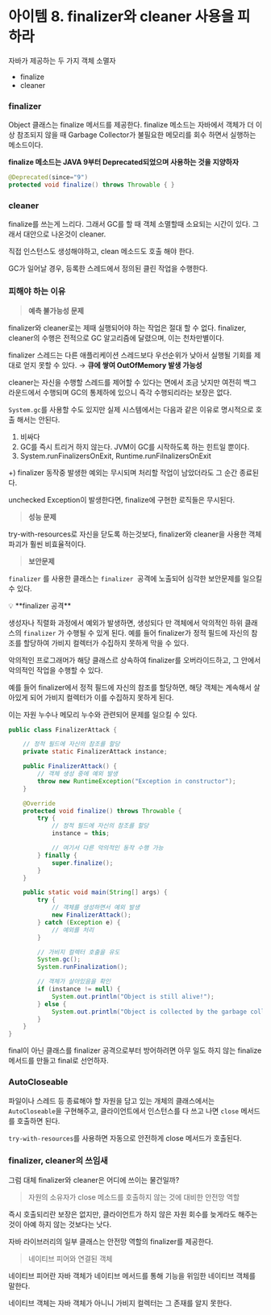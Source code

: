 # 아이템 8. finalizer와 cleaner 사용을 피하라

자바가 제공하는 두 가지 객체 소멸자

- finalize
- cleaner

### **finalizer**

Object 클래스는 finalize 메서드를 제공한다. finalize 메소드는 자바에서 객체가 더 이상 참조되지 않을 때 Garbage Collector가 불필요한 메모리를 회수 하면서 실행하는 메소드이다.

**finalize 메소드는 JAVA 9부터 Deprecated되었으며 사용하는 것을 지양하자**

```java
@Deprecated(since="9")
protected void finalize() throws Throwable { }
```

### **cleaner**

finalize를 쓰는게 느리다. 그래서 GC를 할 때 객체 소멸할때 소요되는 시간이 있다. 그래서 대안으로 나온것이 cleaner.

직접 인스턴스도 생성해야하고, clean 메소드도 호출 해야 한다.

GC가 일어날 경우, 등록한 스레드에서 정의된 클린 작업을 수행한다.

### 피해야 하는 이유

> **예측 불가능성 문제**
>

finalizer와 cleaner로는 제때 실행되어야 하는 작업은 절대 할 수 없다. finalizer, cleaner의 수행은 전적으로 GC 알고리즘에 달렸으며, 이는 천차만별이다.

finalizer 스레드는 다른 애플리케이션 스레드보다 우선순위가 낮아서 실행될 기회를 제대로 얻지 못할 수 있다. → **큐에 쌓여 OutOfMemory 발생 가능성**

cleaner는 자신을 수행할 스레드를 제어할 수 있다는 면에서 조금 낫지만 여전히 백그라운드에서 수행되며 GC의 통제하에 있으니 즉각 수행되리라는 보장은 없다.

`System.gc`를 사용할 수도 있지만 실제 시스템에서는 다음과 같은 이유로 명시적으로 호출 해서는 안된다.

1. 비싸다
2. GC를 즉시 트리거 하지 않는다. JVM이 GC를 시작하도록 하는 힌트일 뿐이다.
3. System.runFinalizersOnExit, Runtime.runFilnalizersOnExit

+) finalizer 동작중 발생한 예외는 무시되며 처리할 작업이 남았더라도 그 순간 종료된다.

unchecked Exception이 발생한다면, finalize에 구현한 로직들은 무시된다.

> **성능 문제**
>

try-with-resources로 자신을 닫도록 하는것보다, finalizer와 cleaner을 사용한 객체 파괴가 훨씬 비효율적이다.

> **보안문제**
>

`finalizer` 를 사용한 클래스는 `finalizer`  공격에 노출되어 심각한 보안문제를 일으킬 수 있다.

<aside>
💡 **finalizer 공격**

생성자나 직렬화 과정에서 예외가 발생하면, 생성되다 만 객체에서 악의적인 하위 클래스의 `finalizer` 가 수행될 수 있게 된다.
예를 들어 finalizer가 정적 필드에 자신의 참조를 할당하여 가비지 컬렉터가 수집하지 못하게 막을 수 있다.

</aside>

악의적인 프로그래머가 해당 클래스르 상속하여 finalizer를 오버라이드하고, 그 안에서 악의적인 작업을 수행할 수 있다.

예를 들어 finalizer에서 정적 필드에 자신의 참조를 할당하면, 해당 객체는 계속해서 살아있게 되어 가비지 컬렉터가 이를 수집하지 못하게 된다.

이는 자원 누수나 메모리 누수와 관련되어 문제를 일으킬 수 있다.

```java
public class FinalizerAttack {

    // 정적 필드에 자신의 참조를 할당
    private static FinalizerAttack instance;

    public FinalizerAttack() {
        // 객체 생성 중에 예외 발생
        throw new RuntimeException("Exception in constructor");
    }

    @Override
    protected void finalize() throws Throwable {
        try {
            // 정적 필드에 자신의 참조를 할당
            instance = this;

            // 여기서 다른 악의적인 동작 수행 가능
        } finally {
            super.finalize();
        }
    }

    public static void main(String[] args) {
        try {
            // 객체를 생성하면서 예외 발생
            new FinalizerAttack();
        } catch (Exception e) {
            // 예외를 처리
        }

        // 가비지 컬렉터 호출을 유도
        System.gc();
        System.runFinalization();

        // 객체가 살아있음을 확인
        if (instance != null) {
            System.out.println("Object is still alive!");
        } else {
            System.out.println("Object is collected by the garbage collector.");
        }
    }
}
```

final이 아닌 클래스를 finalizer 공격으로부터 방어하려면 아무 일도 하지 않는 finalize 메서드를 만들고 final로 선언하자.

### AutoCloseable

파일이나 스레드 등 종료해야 할 자원을 담고 있는 개체의 클래스에서는 `AutoCloseable`을 구현해주고, 클라이언트에서 인스턴스를 다 쓰고 나면 `close` 메서드를 호출하면 된다.

`try-with-resources`를 사용하면 자동으로 안전하게 close 메서드가 호출된다.

### finalizer, cleaner의 쓰임새

그럼 대체 finalizer와 cleaner은 어디에 쓰이는 물건일까?

> 자원의 소유자가 close 메소드를 호출하지 않는 것에 대비한 안전망 역할
>

즉시 호출되리란 보장은 없지만, 클라이언트가 하지 않은 자원 회수를 늦게라도 해주는 것이 아예 하지 않는 것보다는 낫다.

자바 라이브러리의 일부 클래스는 안전망 역할의 finalizer를 제공한다.

> 네이티브 피어와 연결된 객체
>

네이티브 피어란 자바 객체가 네이티브 메서드를 통해 기능을 위임한 네이티브 객체를 말한다.

네이티브 객체는 자바 객체가 아니니 가비지 컬렉터는 그 존재를 알지 못한다.